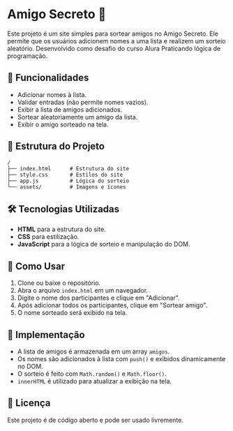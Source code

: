 # Amigo Secreto 🎁

Este projeto é um site simples para sortear amigos no Amigo Secreto. Ele permite que os usuários adicionem nomes a uma lista e realizem um sorteio aleatório. Desenvolvido como desafio do curso Alura Praticando lógica de programação.

## 🚀 Funcionalidades
- Adicionar nomes à lista.
- Validar entradas (não permite nomes vazios).
- Exibir a lista de amigos adicionados.
- Sortear aleatoriamente um amigo da lista.
- Exibir o amigo sorteado na tela.

## 📂 Estrutura do Projeto
```
/
├── index.html      # Estrutura do site
├── style.css       # Estilos do site
├── app.js          # Lógica do sorteio
└── assets/         # Imagens e ícones
```

## 🛠 Tecnologias Utilizadas
- **HTML** para a estrutura do site.
- **CSS** para estilização.
- **JavaScript** para a lógica de sorteio e manipulação do DOM.

## 🎯 Como Usar
1. Clone ou baixe o repositório.
2. Abra o arquivo `index.html` em um navegador.
3. Digite o nome dos participantes e clique em "Adicionar".
4. Após adicionar todos os participantes, clique em "Sortear amigo".
5. O nome sorteado será exibido na tela.

## 📌 Implementação
- A lista de amigos é armazenada em um array `amigos`.
- Os nomes são adicionados à lista com `push()` e exibidos dinamicamente no DOM.
- O sorteio é feito com `Math.random()` e `Math.floor()`.
- `innerHTML` é utilizado para atualizar a exibição na tela.

## 📜 Licença
Este projeto é de código aberto e pode ser usado livremente.

